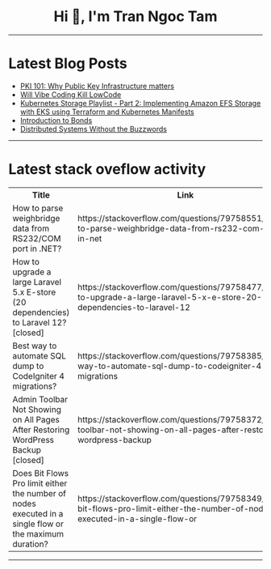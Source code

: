 <h1 align="center">Hi 👋, I'm Tran Ngoc Tam</h1>

---

# Latest Blog Posts 
<!-- BLOG-POST-LIST:START -->
- [PKI 101: Why Public Key Infrastructure matters](https://dev.to/dcs-soni/pki-101-why-public-key-infrastructure-matters-2e9m)
- [Will Vibe Coding Kill LowCode](https://dev.to/wyattdave/will-vibe-coding-kill-lowcode-1c37)
- [Kubernetes Storage Playlist - Part 2: Implementing Amazon EFS Storage with EKS using Terraform and Kubernetes Manifests](https://dev.to/aws-builders/kubernetes-storage-playlist-part-2-implementing-amazon-efs-storage-with-eks-using-terraform-and-542j)
- [Introduction to Bonds](https://dev.to/madgan95/introduction-to-bonds-3816)
- [Distributed Systems Without the Buzzwords](https://dev.to/sibasishm/distributed-systems-without-the-buzzwords-5d8o)
<!-- BLOG-POST-LIST:END -->

---

# Latest stack oveflow activity
<table>
  <tr><th>Title</th><th>Link</th></tr>
  <!-- STACKOVERFLOW:START --><tr><td>How to parse weighbridge data from RS232/COM port in .NET?</td><td>https://stackoverflow.com/questions/79758551/how-to-parse-weighbridge-data-from-rs232-com-port-in-net</td></tr><tr><td>How to upgrade a large Laravel 5.x E-store &lpar;20 dependencies&rpar; to Laravel 12? [closed]</td><td>https://stackoverflow.com/questions/79758477/how-to-upgrade-a-large-laravel-5-x-e-store-20-dependencies-to-laravel-12</td></tr><tr><td>Best way to automate SQL dump to CodeIgniter 4 migrations?</td><td>https://stackoverflow.com/questions/79758385/best-way-to-automate-sql-dump-to-codeigniter-4-migrations</td></tr><tr><td>Admin Toolbar Not Showing on All Pages After Restoring WordPress Backup [closed]</td><td>https://stackoverflow.com/questions/79758372/admin-toolbar-not-showing-on-all-pages-after-restoring-wordpress-backup</td></tr><tr><td>Does Bit Flows Pro limit either the number of nodes executed in a single flow or the maximum duration?</td><td>https://stackoverflow.com/questions/79758349/does-bit-flows-pro-limit-either-the-number-of-nodes-executed-in-a-single-flow-or</td></tr><!-- STACKOVERFLOW:END -->
</table>

---


